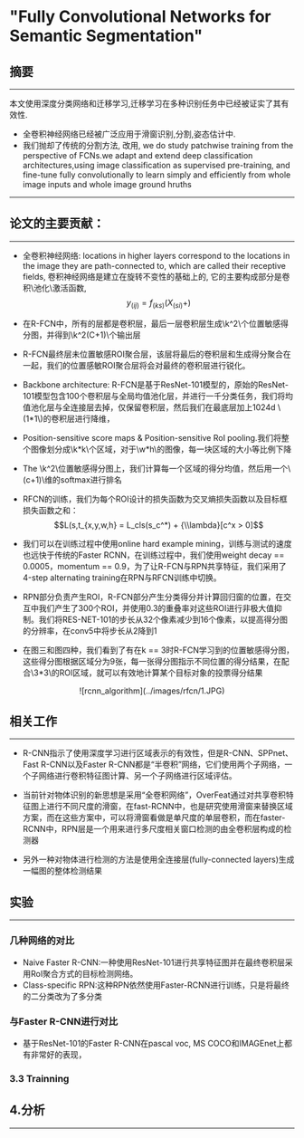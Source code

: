 # "Fully Convolutional Networks for Semantic Segmentation"

<!--使用MathJax编辑latex公式-->
<script type="text/javascript"
   src="http://cdn.mathjax.org/mathjax/latest/MathJax.js?config=TeX-AMS-MML_HTMLorMML">
</script>

## 摘要
---
本文使用深度分类网络和迁移学习,迁移学习在多种识别任务中已经被证实了其有效性.
- 全卷积神经网络已经被广泛应用于滑窗识别,分割,姿态估计中.
- 我们抛却了传统的分割方法, 改用, we do study patchwise training from the perspective of FCNs.we adapt and extend deep classification architectures,using image classification as supervised pre-training, and fine-tune fully convolutionally to learn simply and efficiently from whole image inputs and whole image ground hruths
---
## 论文的主要贡献：
---
- 全卷积神经网络: locations in higher layers correspond to the locations in the image they are path-connected to, which are called their receptive fields, 卷积神经网络是建立在旋转不变性的基础上的, 它的主要构成部分是卷积\池化\激活函数,$$y_(ij)=f_(ks)({X_(si)+})$$

- 在R-FCN中，所有的层都是卷积层，最后一层卷积层生成\\k^2\\个位置敏感得分图，并得到\\k^2(C+1)\\个输出层

- R-FCN最终层未位置敏感ROI聚合层，该层将最后的卷积层和生成得分聚合在一起，我们的位置感敏ROI聚合层将会对最终的卷积层进行锐化。

- Backbone architecture: R-FCN是基于ResNet-101模型的，原始的ResNet-101模型包含100个卷积层与全局均值池化层，并进行一千分类任务，我们将均值池化层与全连接层去掉，仅保留卷积层，然后我们在最底层加上1024d \\(1\*1\\)的卷积层进行降维，

- Position-sensitive score maps & Position-sensitive RoI pooling.我们将整个图像划分成\\k\*k\\个区域，对于\\w\*h\\的图像，每一块区域的大小等比例下降  

- The \\k^2\\位置敏感得分图上，我们计算每一个区域的得分均值，然后用一个\\(c+1)\\维的softmax进行排名

- RFCN的训练，我们为每个ROI设计的损失函数为交叉熵损失函数以及目标框损失函数之和：
        $$L(s,t_{x,y,w,h} = L_cls(s_c^*) + {\\lambda}[c^x > 0]$$

- 我们可以在训练过程中使用online hard example mining，训练与测试的速度也远快于传统的Faster RCNN，在训练过程中，我们使用weight decay == 0.0005，momentum == 0.9，为了让R-FCN与RPN共享特征，我们采用了4-step alternating training在RPN与RFCN训练中切换。

- RPN部分负责产生ROI，R-FCN部分产生分类得分并计算回归窗的位置，在交互中我们产生了300个ROI，并使用0.3的重叠率对这些ROI进行非极大值抑制。我们将RES-NET-101的步长从32个像素减少到16个像素，以提高得分图的分辨率，在conv5中将步长从2降到1

- 在图三和图四种，我们看到了有在k == 3时R-FCN学习到的位置敏感得分图，这些得分图根据区域分为9张，每一张得分图指示不同位置的得分结果，在配合\\3\*3\\的ROI区域，就可以有效地计算某个目标对象的投票得分结果

<center>![rcnn_algorithm](../images/rfcn/1.JPG)</center>

## 相关工作
---
- R-CNN指示了使用深度学习进行区域表示的有效性，但是R-CNN、SPPnet、Fast R-CNN以及Faster R-CNN都是“半卷积”网络，它们使用两个子网络，一个子网络进行卷积特征图计算、另一个子网络进行区域评估。

- 当前针对物体识别的新思想是采用“全卷积网络”，OverFeat通过对共享卷积特征图上进行不同尺度的滑窗，在fast-RCNN中，也是研究使用滑窗来替换区域方案，而在这些方案中，可以将滑窗看做是单尺度的单层卷积，而在faster-RCNN中，RPN层是一个用来进行多尺度相关窗口检测的由全卷积层构成的检测器

- 另外一种对物体进行检测的方法是使用全连接层(fully-connected layers)生成一幅图的整体检测结果

## 实验
---
### 几种网络的对比
- Naive Faster R-CNN:一种使用ResNet-101进行共享特征图并在最终卷积层采用RoI聚合方式的目标检测网络。
- Class-specific RPN:这种RPN依然使用Faster-RCNN进行训练，只是将最终的二分类改为了多分类

### 与Faster R-CNN进行对比
- 基于ResNet-101的Faster R-CNN在pascal voc, MS COCO和IMAGEnet上都有非常好的表现，


### 3.3 Trainning 

## 4.分析
---

